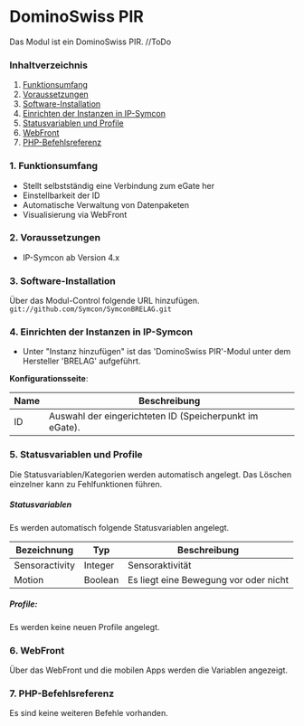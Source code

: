 # DominoSwiss PIR
Das Modul ist ein DominoSwiss PIR.
//ToDo

### Inhaltverzeichnis

1. [Funktionsumfang](#1-funktionsumfang)
2. [Voraussetzungen](#2-voraussetzungen)
3. [Software-Installation](#3-software-installation)
4. [Einrichten der Instanzen in IP-Symcon](#4-einrichten-der-instanzen-in-ip-symcon)
5. [Statusvariablen und Profile](#5-statusvariablen-und-profile)
6. [WebFront](#6-webfront)
7. [PHP-Befehlsreferenz](#7-php-befehlsreferenz)

### 1. Funktionsumfang

* Stellt selbstständig eine Verbindung zum eGate her
* Einstellbarkeit der ID
* Automatische Verwaltung von Datenpaketen
* Visualisierung via WebFront

### 2. Voraussetzungen

- IP-Symcon ab Version 4.x

### 3. Software-Installation

Über das Modul-Control folgende URL hinzufügen.  
`git://github.com/Symcon/SymconBRELAG.git`  

### 4. Einrichten der Instanzen in IP-Symcon

- Unter "Instanz hinzufügen" ist das 'DominoSwiss PIR'-Modul unter dem Hersteller 'BRELAG' aufgeführt.  

__Konfigurationsseite__:

Name     | Beschreibung
-------- | ---------------------------------
ID       | Auswahl der eingerichteten ID (Speicherpunkt im eGate).

### 5. Statusvariablen und Profile

Die Statusvariablen/Kategorien werden automatisch angelegt. Das Löschen einzelner kann zu Fehlfunktionen führen.

##### Statusvariablen

Es werden automatisch folgende Statusvariablen angelegt.

Bezeichnung    | Typ     | Beschreibung
-------------- | ------- | -----------
Sensoractivity | Integer | Sensoraktivität
Motion         | Boolean | Es liegt eine Bewegung vor oder nicht

##### Profile:

Es werden keine neuen Profile angelegt.

### 6. WebFront

Über das WebFront und die mobilen Apps werden die Variablen angezeigt.

### 7. PHP-Befehlsreferenz

Es sind keine weiteren Befehle vorhanden.